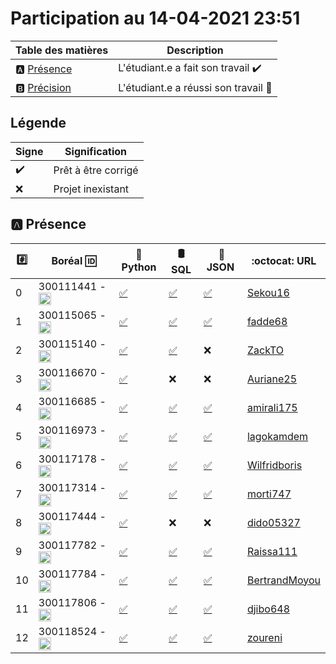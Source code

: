 # Participation au 14-04-2021 23:51

| Table des matières            | Description                                             |
|-------------------------------|---------------------------------------------------------|
| :a: [Présence](#a-présence)   | L'étudiant.e a fait son travail    :heavy_check_mark:   |
| :b: [Précision](#b-précision) | L'étudiant.e a réussi son travail  :tada:               |

## Légende

| Signe              | Signification                 |
|--------------------|-------------------------------|
| :heavy_check_mark: | Prêt à être corrigé           |
| :x:                | Projet inexistant             |

## :a: Présence

|:hash:| Boréal :id:                | :snake: Python | :oil_drum: SQL | :newspaper: JSON |:octocat: URL |
|------|----------------------------|----------------|----------------|-----|-----|
| 0 | 300111441 - <image src='https://avatars0.githubusercontent.com/u/55207099?s=460&v=4' width=20 height=20></image> | [:white_check_mark:](../300111441/b300111441.py) | [:white_check_mark:](../300111441/b300111441.sql) | [:white_check_mark:](../300111441/b300111441.json) | [Sekou16](https://github.com/Sekou16/lab-programmation-mysqlsh-en-python) |
| 1 | 300115065 - <image src='https://avatars0.githubusercontent.com/u/54910778?s=460&v=4' width=20 height=20></image> | [:white_check_mark:](../300115065/b300115065.py) | [:white_check_mark:](../300115065/b300115065.sql) | [:white_check_mark:](../300115065/b300115065.json) | [fadde68](https://github.com/fadde68/lab-programmation-mysqlsh-en-python) |
| 2 | 300115140 - <image src='https://avatars0.githubusercontent.com/u/54910329?s=460&v=4' width=20 height=20></image> | [:white_check_mark:](../300115140/b300115140.py) | [:white_check_mark:](../300115140/b300115140.sql) | :x: | [ZackTO](https://github.com/ZackTO/lab-programmation-mysqlsh-en-python) |
| 3 | 300116670 - <image src='https://avatars0.githubusercontent.com/u/55238107?s=460&v=4' width=20 height=20></image> | [:white_check_mark:](../300116670/b300116670.py) | :x: | :x: | [Auriane25](https://github.com/Auriane25/lab-programmation-mysqlsh-en-python) |
| 4 | 300116685 - <image src='https://avatars0.githubusercontent.com/u/54910751?s=460&v=4' width=20 height=20></image> | [:white_check_mark:](../300116685/b300116685.py) | [:white_check_mark:](../300116685/b300116685.sql) | [:white_check_mark:](../300116685/b300116685.json) | [amirali175](https://github.com/amirali175/lab-programmation-mysqlsh-en-python) |
| 5 | 300116973 - <image src='https://avatars0.githubusercontent.com/u/54910252?s=460&v=4' width=20 height=20></image> | [:white_check_mark:](../300116973/b300116973.py) | [:white_check_mark:](../300116973/b300116973.sql) | [:white_check_mark:](../300116973/b300116973.json) | [lagokamdem](https://github.com/lagokamdem/lab-programmation-mysqlsh-en-python) |
| 6 | 300117178 - <image src='https://avatars0.githubusercontent.com/u/54910937?s=460&v=4' width=20 height=20></image> | [:white_check_mark:](../300117178/b300117178.py) | [:white_check_mark:](../300117178/b300117178.sql) | [:white_check_mark:](../300117178/b300117178.json) | [Wilfridboris](https://github.com/Wilfridboris/lab-programmation-mysqlsh-en-python) |
| 7 | 300117314 - <image src='https://avatars0.githubusercontent.com/u/54910700?s=460&v=4' width=20 height=20></image> | [:white_check_mark:](../300117314/b300117314.py) | [:white_check_mark:](../300117314/b300117314.sql) | [:white_check_mark:](../300117314/b300117314.json) | [morti747](https://github.com/morti747/lab-programmation-mysqlsh-en-python) |
| 8 | 300117444 - <image src='https://avatars0.githubusercontent.com/u/54910261?s=460&v=4' width=20 height=20></image> | [:white_check_mark:](../300117444/b300117444.py) | :x: | :x: | [dido05327](https://github.com/dido05327/lab-programmation-mysqlsh-en-python) |
| 9 | 300117782 - <image src='https://avatars0.githubusercontent.com/u/56364697?s=460&v=4' width=20 height=20></image> | [:white_check_mark:](../300117782/b300117782.py) | [:white_check_mark:](../300117782/b300117782.sql) | [:white_check_mark:](../300117782/b300117782.json) | [Raissa111](https://github.com/Raissa111/lab-programmation-mysqlsh-en-python) |
| 10 | 300117784 - <image src='https://avatars0.githubusercontent.com/u/54910102?s=460&v=4' width=20 height=20></image> | [:white_check_mark:](../300117784/b300117784.py) | [:white_check_mark:](../300117784/b300117784.sql) | [:white_check_mark:](../300117784/b300117784.json) | [BertrandMoyou](https://github.com/BertrandMoyou/lab-programmation-mysqlsh-en-python) |
| 11 | 300117806 - <image src='https://avatars0.githubusercontent.com/u/54910103?s=460&v=4' width=20 height=20></image> | [:white_check_mark:](../300117806/b300117806.py) | [:white_check_mark:](../300117806/b300117806.sql) | [:white_check_mark:](../300117806/b300117806.json) | [djibo648](https://github.com/djibo648/lab-programmation-mysqlsh-en-python) |
| 12 | 300118524 - <image src='https://avatars0.githubusercontent.com/u/56364857?s=460&v=4' width=20 height=20></image> | [:white_check_mark:](../300118524/b300118524.py) | [:white_check_mark:](../300118524/b300118524.sql) | [:white_check_mark:](../300118524/b300118524.json) | [zoureni](https://github.com/zoureni/lab-programmation-mysqlsh-en-python) |

